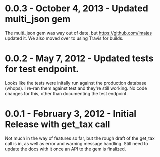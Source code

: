 # 0.0.3 - October 4, 2013 - Updated multi_json gem

The multi_json gem was way out of date, but https://github.com/imajes
updated it. We also moved over to using Travis for builds.

# 0.0.2 - May 7, 2012 - Updated tests for test endpoint.

Looks like the tests were initally run against the production database
(whops). I re-ran them against test and they're still working.
No code changes for this, other than documenting the test endpoint.

# 0.0.1 - February 3, 2012 - Initial Release with get_tax call

Not much in the way of features so far, but the rough draft of the get_tax call is in,
as well as error and warning message handling. Still need to update the docs with it
once an API to the gem is finalized.
